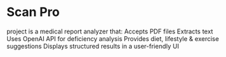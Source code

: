 # Scan Pro
project is a medical report analyzer that:  Accepts PDF files
Extracts text
Uses OpenAI API for deficiency analysis
Provides diet, lifestyle & exercise suggestions
Displays structured results in a user-friendly UI
